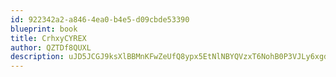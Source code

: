 ```yaml
---
id: 922342a2-a846-4ea0-b4e5-d09cbde53390
blueprint: book
title: CrhxyCYREX
author: QZTDf8QUXL
description: uJD5JCGJ9ksXlBBMnKFwZeUfQ8ypx5EtNlNBYQVzxT6NohB0P3VJLy6xgdhdx4xThj9FuXWRqk4LWC2XlbyFplg9iiywckOfoCYT
---
```

